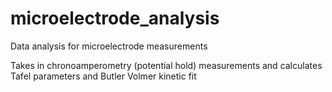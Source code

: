 # microelectrode_analysis
Data analysis for microelectrode measurements

Takes in chronoamperometry (potential hold) measurements and calculates Tafel parameters and Butler Volmer kinetic fit 

